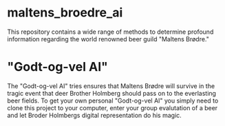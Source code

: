 # maltens_broedre_ai
This repository contains a wide range of methods to determine profound information regarding the world renowned beer guild "Maltens Brødre." 

# "Godt-og-vel AI"
The "Godt-og-vel AI" tries ensures that Maltens Brødre will survive in the tragic event that deer Brother Holmberg should pass on to the everlasting beer fields. To get your own personal "Godt-og-vel AI" you simply need to clone this project to your computer, enter your group evalutation of a beer and let Broder Holmbergs digital representation do his magic.
